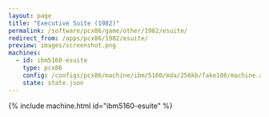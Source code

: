 ```yaml
---
layout: page
title: "Executive Suite (1982)"
permalink: /software/pcx86/game/other/1982/esuite/
redirect_from: /apps/pcx86/1982/esuite/
preview: images/screenshot.png
machines:
  - id: ibm5160-esuite
    type: pcx86
    config: /configs/pcx86/machine/ibm/5160/mda/256kb/fake188/machine.xml
    state: state.json
---
```


{% include machine.html id="ibm5160-esuite" %}
